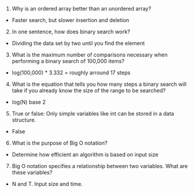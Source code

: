 1. Why is an ordered array better than an unordered array?
- Faster search, but slower insertion and deletion
2. In one sentence, how does binary search work?
- Dividing the data set by two until you find the element
3. What is the maximum number of comparisons necessary when performing a binary search of 100,000 items?
- log(100,000) * 3.332 = roughly arround 17 steps
4. What is the equation that tells you how many steps a binary search will take if you already know the size of the range to be searched?
- log(N) base 2
5. True or false: Only simple variables like int can be stored in a data structure.
- False
6. What is the purpose of Big O notation?
- Determine how efficient an algorithm is based on input size
7. Big O notation specifies a relationship between two variables. What are these variables?
- N and T. Input size and time.
